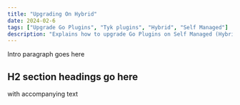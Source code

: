 ```yaml
---
title: "Upgrading On Hybrid"
date: 2024-02-6
tags: ["Upgrade Go Plugins", "Tyk plugins", "Hybrid", "Self Managed"]
description: "Explains how to upgrade Go Plugins on Self Managed (Hybrid)"
---
```


Intro paragraph goes here

## H2 section headings go here 
with accompanying text